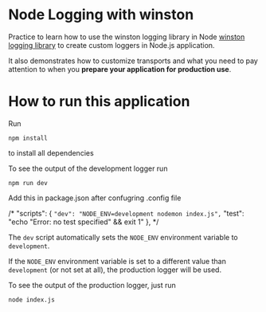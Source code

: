# Node Logging with winston

Practice to learn how to use the winston logging library in Node [winston logging library](https://github.com/winstonjs/winston) to create custom loggers in Node.js application.

It also demonstrates how to customize transports and what you need to pay attention to when you **prepare your application for production use**.

# How to run this application

Run

```
npm install
```

to install all dependencies

To see the output of the development logger run

```
npm run dev
```

Add this in package.json after confugring .config file

/*
"scripts": {
    `"dev": "NODE_ENV=development nodemon index.js",`
    "test": "echo \"Error: no test specified\" && exit 1"
  },
*/  

The `dev` script automatically sets the `NODE_ENV` environment variable to `development`.

If the `NODE_ENV` environment variable is set to a different value than `development` (or not set at all), the production logger will be used.



To see the output of the production logger, just run

```
node index.js
```
